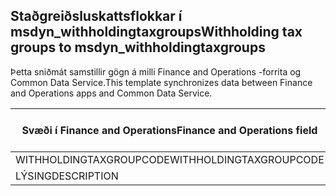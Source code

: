 ## <a name="withholding-tax-groups-to-msdyn_withholdingtaxgroups"></a><span data-ttu-id="2d90d-101">Staðgreiðsluskattsflokkar í msdyn_withholdingtaxgroups</span><span class="sxs-lookup"><span data-stu-id="2d90d-101">Withholding tax groups to msdyn_withholdingtaxgroups</span></span>

<span data-ttu-id="2d90d-102">Þetta sniðmát samstillir gögn á milli Finance and Operations -forrita og Common Data Service.</span><span class="sxs-lookup"><span data-stu-id="2d90d-102">This template synchronizes data between Finance and Operations apps and Common Data Service.</span></span>

<span data-ttu-id="2d90d-103">Svæði í Finance and Operations</span><span class="sxs-lookup"><span data-stu-id="2d90d-103">Finance and Operations field</span></span> | <span data-ttu-id="2d90d-104">Gerð vörpunar</span><span class="sxs-lookup"><span data-stu-id="2d90d-104">Map type</span></span> | <span data-ttu-id="2d90d-105">Annar Dynamics 365 reitur</span><span class="sxs-lookup"><span data-stu-id="2d90d-105">Other Dynamics 365 field</span></span> | <span data-ttu-id="2d90d-106">Sjálfgildi</span><span class="sxs-lookup"><span data-stu-id="2d90d-106">Default value</span></span>
---|---|---|---
<span data-ttu-id="2d90d-107">WITHHOLDINGTAXGROUPCODE</span><span class="sxs-lookup"><span data-stu-id="2d90d-107">WITHHOLDINGTAXGROUPCODE</span></span> | = | <span data-ttu-id="2d90d-108">msdyn_name</span><span class="sxs-lookup"><span data-stu-id="2d90d-108">msdyn_name</span></span> | 
<span data-ttu-id="2d90d-109">LÝSING</span><span class="sxs-lookup"><span data-stu-id="2d90d-109">DESCRIPTION</span></span> | = | <span data-ttu-id="2d90d-110">msdyn_description</span><span class="sxs-lookup"><span data-stu-id="2d90d-110">msdyn_description</span></span> | 
